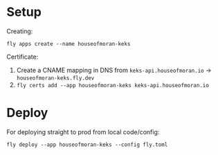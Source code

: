 # Setup

Creating:

```
fly apps create --name houseofmoran-keks
```

Certificate:

1. Create a CNAME mapping in DNS from `keks-api.houseofmoran.io` -> `houseofmoran-keks.fly.dev`
2. `fly certs add --app houseofmoran-keks keks-api.houseofmoran.io`

# Deploy

For deploying straight to prod from local code/config:

```
fly deploy --app houseofmoran-keks --config fly.toml
```
